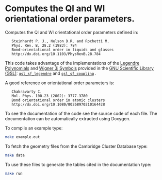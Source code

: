 # Computes the Ql and Wl orientational order parameters.

Computes the Ql and Wl orientational order parameters defined in:


       Steinhardt P. J., Nelson D.R. and Rochetti M.    
       Phys. Rev. B, 28.2 (1983): 784                                   
       Bond-orientational order in liquids and glasses   
       http://dx.doi.org/10.1103/PhysRevB.28.784


This code takes advantage of the implementations of the  [Legendre Polynomials](https://en.wikipedia.org/wiki/Legendre_polynomials) and [Wigner 3j Symbols](https://en.wikipedia.org/wiki/Legendre_polynomials) provided in the [GNU Scientific Library (GSL)](https://www.gnu.org/software/gsl/): [`gsl_sf_legendre`](https://www.gnu.org/software/gsl/manual/html_node/Legendre-Functions-and-Spherical-Harmonics.html#Legendre-Functions-and-Spherical-Harmonics) and [`gsl_sf_coupling`](https://www.gnu.org/software/gsl/manual/html_node/Coupling-Coefficients.html#Coupling-Coefficients) .

A good reference on orientational order parameters is:


       Chakravarty C.
       Mol. Phys. 100.23 (2002): 3777-3780
       Bond orientational order in atomic clusters
       http://dx.doi.org/10.1080/00268970210164428

To see the documentation of the code see the source code of each file.
The documentation can be automatically extracted using Doxygen.

To compile an example type:
```bash
make example.out
```
To fetch the geometry files from the Cambridge Cluster Database type:
```bash
make data
```
To use these files to generate the tables cited in the documentation type:
```bash
make run
```
